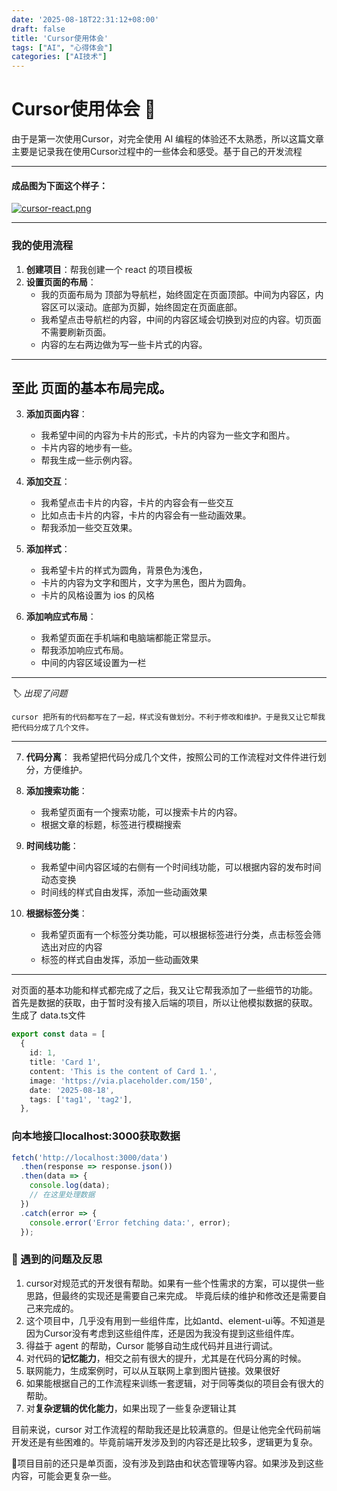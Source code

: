 ```yaml
---
date: '2025-08-18T22:31:12+08:00'
draft: false
title: 'Cursor使用体会'
tags: ["AI", "心得体会"]
categories: ["AI技术"]
---
```


# Cursor使用体会  🫥
由于是第一次使用Cursor，对完全使用 AI 编程的体验还不太熟悉，所以这篇文章主要是记录我在使用Cursor过程中的一些体会和感受。基于自己的开发流程

---

#### 成品图为下面这个样子：
[![cursor-react.png](https://i.postimg.cc/wMwzmcSf/cursor-react.png)](https://postimg.cc/Pvv0GZfY)

---
### 我的使用流程

1. **创建项目**：帮我创建一个 react 的项目模板
2. **设置页面的布局**：
   - 我的页面布局为 顶部为导航栏，始终固定在页面顶部。中间为内容区，内容区可以滚动。底部为页脚，始终固定在页面底部。
   - 我希望点击导航栏的内容，中间的内容区域会切换到对应的内容。切页面不需要刷新页面。
   - 内容的左右两边做为写一些卡片式的内容。

---
至此  页面的基本布局完成。
---

3. **添加页面内容**：
   - 我希望中间的内容为卡片的形式，卡片的内容为一些文字和图片。
   - 卡片内容的地步有一些。
   - 帮我生成一些示例内容。

4. **添加交互**：
    - 我希望点击卡片的内容，卡片的内容会有一些交互
    - 比如点击卡片的内容，卡片的内容会有一些动画效果。
    - 帮我添加一些交互效果。

5. **添加样式**：
    - 我希望卡片的样式为圆角，背景色为浅色，
    - 卡片的内容为文字和图片，文字为黑色，图片为圆角。
    - 卡片的风格设置为 ios 的风格

6. **添加响应式布局**：
    - 我希望页面在手机端和电脑端都能正常显示。
    - 帮我添加响应式布局。
    - 中间的内容区域设置为一栏
---
*🏷 出现了问题*

    cursor 把所有的代码都写在了一起，样式没有做划分。不利于修改和维护。于是我又让它帮我把代码分成了几个文件。
---
7. **代码分离**：
     我希望把代码分成几个文件，按照公司的工作流程对文件件进行划分，方便维护。

8. **添加搜索功能**：
    - 我希望页面有一个搜索功能，可以搜索卡片的内容。
    - 根据文章的标题，标签进行模糊搜索
9. **时间线功能**：
    - 我希望中间内容区域的右侧有一个时间线功能，可以根据内容的发布时间动态变换
    - 时间线的样式自由发挥，添加一些动画效果
10. **根据标签分类**：
    - 我希望页面有一个标签分类功能，可以根据标签进行分类，点击标签会筛选出对应的内容
    - 标签的样式自由发挥，添加一些动画效果

---
   对页面的基本功能和样式都完成了之后，我又让它帮我添加了一些细节的功能。
首先是数据的获取，由于暂时没有接入后端的项目，所以让他模拟数据的获取。
生成了 data.ts文件
```typescript
export const data = [
  {
    id: 1,
    title: 'Card 1',
    content: 'This is the content of Card 1.',
    image: 'https://via.placeholder.com/150',
    date: '2025-08-18',
    tags: ['tag1', 'tag2'],
  },
```  

### 向本地接口localhost:3000获取数据
```typescript
fetch('http://localhost:3000/data')
  .then(response => response.json())
  .then(data => {
    console.log(data);
    // 在这里处理数据
  })
  .catch(error => {
    console.error('Error fetching data:', error);
  });
``` 


### 🧭 遇到的问题及反思

1. cursor对规范式的开发很有帮助。如果有一些个性需求的方案，可以提供一些思路，但最终的实现还是需要自己来完成。
毕竟后续的维护和修改还是需要自己来完成的。
2. 这个项目中，几乎没有用到一些组件库，比如antd、element-ui等。不知道是因为Cursor没有考虑到这些组件库，还是因为我没有提到这些组件库。
3. 得益于 agent 的帮助，Cursor 能够自动生成代码并且进行调试。
4. 对代码的**记忆能力**，相交之前有很大的提升，尤其是在代码分离的时候。
5. 联网能力，生成案例时，可以从互联网上拿到图片链接。效果很好
6. 如果能根据自己的工作流程来训练一套逻辑，对于同等类似的项目会有很大的帮助。
7. 对**复杂逻辑的优化能力**，如果出现了一些复杂逻辑让其


目前来说，cursor 对工作流程的帮助我还是比较满意的。但是让他完全代码前端开发还是有些困难的。毕竟前端开发涉及到的内容还是比较多，逻辑更为复杂。

🚀项目目前的还只是单页面，没有涉及到路由和状态管理等内容。如果涉及到这些内容，可能会更复杂一些。

    
    






